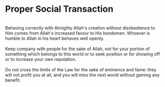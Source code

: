 Proper Social Transaction
=========================

   
 Behaving correctly with Almighty Allah's creation without disobedience
to Him comes from Allah's increased favour to His bondsmen. Whoever is
humble to Allah in his heart behaves well openly.  
    
 Keep company with people for the sake of Allah, not for your portion of
something which belongs to this world or to seek position or for showing
off or to increase your own reputation.  
    
 Do not cross the limits of the Law for the sake of eminence and fame:
they will not profit you at all, and you will miss the next world
without gaining any benefit.


